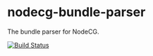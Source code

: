 # nodecg-bundle-parser
The bundle parser for NodeCG.

[![Build Status](https://travis-ci.org/nodecg/nodecg-bundle-parser.svg?branch=master)](https://travis-ci.org/nodecg/nodecg-bundle-parser)
